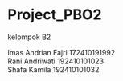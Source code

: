 # Project_PBO2

kelompok B2

Imas Andrian Fajri	172410191992 \
Rani Andriwati	    192410101023 \
Shafa Kamila	      192410101032
